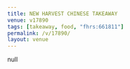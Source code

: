 ```yaml
---
title: NEW HARVEST CHINESE TAKEAWAY
venue: v17890
tags: [takeaway, food, "fhrs:661811"]
permalink: /v/17890/
layout: venue
---
```

null